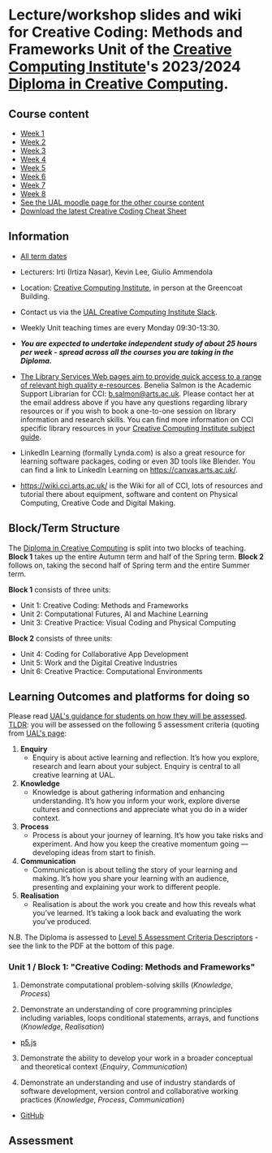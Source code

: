 # Lecture/workshop slides and wiki for Creative Coding: Methods and Frameworks Unit of the [Creative Computing Institute](https://www.arts.ac.uk/creative-computing-institute)'s 2023/2024 [Diploma in Creative Computing](https://www.arts.ac.uk/subjects/creative-computing/undergraduate/ual-creative-computing-institute-diploma).

## Course content

- [Week 1](<week 1>)
- [Week 2](<week 2>)
- [Week 3](<week 3>)
- [Week 4](<week 4>)
- [Week 5](<week 5>)
- [Week 6](<week 6>)
- [Week 7](<week 7>)
- [Week 8](<week 8>)
- [See the UAL moodle page for the other course content](https://moodle.arts.ac.uk/course/view.php?id=71219)
- [Download the latest Creative Coding Cheat Sheet](https://github.com/IrtizaNasar/CCI-Diploma22-CreativeCoding/raw/main/Creative_Coding_Cheat_Sheet.pdf)

## Information

- [All term dates](https://www.arts.ac.uk/students/term-dates)
- Lecturers: Irti (Irtiza Nasar), Kevin Lee, Giulio Ammendola
- Location: [Creative Computing Institute](https://www.arts.ac.uk/creative-computing-institute), in person at the Greencoat Building.
- Contact us via the [UAL Creative Computing Institute Slack](https://ual-cci.slack.com).
- Weekly Unit teaching times are every Monday 09:30-13:30.
- _**You are expected to undertake independent study of about 25 hours per week - spread across all the courses you are taking in the Diploma.**_

- [The Library Services Web pages aim to provide quick access to a range of relevant high quality e-resources](https://www.arts.ac.uk/students/library-services). Benelia Salmon is the Academic Support Librarian for CCI: [b.salmon@arts.ac.uk](mailto:b.salmon@arts.ac.uk). Please contact her at the email address above if you have any questions regarding library resources or if you wish to book a one-to-one session on library information and research skills. You can find more information on CCI specific library resources in your [Creative Computing Institute subject guide](https://arts.ac.libguides.com/CCI).
- LinkedIn Learning (formally Lynda.com) is also a great resource for learning software packages, coding or even 3D tools like Blender. You can find a link to LinkedIn Learning on <https://canvas.arts.ac.uk/>.
- <https://wiki.cci.arts.ac.uk/> is the Wiki for all of CCI, lots of resources and tutorial there about equipment, software and content on Physical Computing, Creative Code and Digital Making.

## Block/Term Structure

The [Diploma in Creative Computing](https://www.arts.ac.uk/subjects/creative-computing/undergraduate/ual-creative-computing-institute-diploma) is split into two blocks of teaching. **Block 1** takes up the entire Autumn term and half of the Spring term. **Block 2** follows on, taking the second half of Spring term and the entire Summer term.

**Block 1** consists of three units:

- Unit 1: Creative Coding: Methods and Frameworks
- Unit 2: Computational Futures, AI and Machine Learning
- Unit 3: Creative Practice: Visual Coding and Physical Computing

**Block 2** consists of three units:

- Unit 4: Coding for Collaborative App Development
- Unit 5: Work and the Digital Creative Industries
- Unit 6: Creative Practice: Computational Environments

## Learning Outcomes and platforms for doing so

Please read [UAL's guidance for students on how they will be assessed](https://www.arts.ac.uk/study-at-ual/academic-regulations/course-regulations/assessment). [TLDR](https://www.urbandictionary.com/define.php?term=TLDR): you will be assessed on the following 5 assessment criteria (quoting from [UAL's page](https://www.arts.ac.uk/study-at-ual/academic-regulations/course-regulations/assessment):

1. **Enquiry**
   - Enquiry is about active learning and reflection. It’s how you explore, research and learn about your subject. Enquiry is central to all creative learning at UAL.
2. **Knowledge**
   - Knowledge is about gathering information and enhancing understanding. It’s how you inform your work, explore diverse cultures and connections and appreciate what you do in a wider context.
3. **Process**
   - Process is about your journey of learning. It’s how you take risks and experiment. And how you keep the creative momentum going — developing ideas from start to finish.
4. **Communication**
   - Communication is about telling the story of your learning and making. It’s how you share your learning with an audience, presenting and explaining your work to different people.
5. **Realisation**
   - Realisation is about the work you create and how this reveals what you’ve learned. It’s taking a look back and evaluating the work you’ve produced.

N.B. The Diploma is assessed to [Level 5 Assessment Criteria Descriptors](https://www.arts.ac.uk/study-at-ual/academic-regulations/course-regulations/assessment) - see the link to the PDF at the bottom of this page.

<!-- At the end of this block (midway through the 2022 Spring term) you should have the following outcomes, with subheadings for methods and platforms we will use to do so. To be clear, I want you to obtain knowledge and then use that to make projects. My aim is to have every student graduate with new creative computing core knowledge and a portfolio of projects that relate that new creative computing knowledge to their chosen BA subject elsewhere at University of the Arts London (UAL). -->

### Unit 1 / Block 1: "Creative Coding: Methods and Frameworks"

1. Demonstrate computational problem-solving skills (_Knowledge_, _Process_)

<!-- - [JavaScript](https://en.m.wikipedia.org/wiki/JavaScript) -->
<!-- - [C++](https://en.m.wikipedia.org/wiki/C++) -->

2. Demonstrate an understanding of core programming principles including variables,
   loops conditional statements, arrays, and functions (_Knowledge_, _Realisation_)

- [p5.js](https://p5js.org/)
<!-- - [openFrameworks](https://openframeworks.cc/) -->

3. Demonstrate the ability to develop your work in a broader conceptual and theoretical
   context (_Enquiry_, _Communication_)

<!-- - [Slack](https://slack.com/)
- [p5.js editor](https://editor.p5js.org/)
-->

4. Demonstrate an understanding and use of industry standards of software
   development, version control and collaborative working practices (_Knowledge_, _Process_, _Communication_)

- [GitHub](https://github.com/)

## Assessment

<!-- At the end of Block 1 (halfway through the Spring Term) and at the end of Block 2 (at the end of the Summer Term), you will be assessed individually. The two units I teach (Unit 1 and Unit 4) are assessed in the same way, via multiple choice test and practical exam. Each part is worth 50% of the unit mark. In the multiple choice test you will be presented with a 20 questions relating explicitly to course content. You must choose between up to 4 potentially correct answers per question. You will be given 1 hour to complete the 20 multiple choice questions. In the Practical Exam you will be individually asked to write a basic program to demonstrate the application of creative coding to a set problem. You will be given 2 hours to complete the Practical Exam. -->

 <!-- ## Experiment/Play exercises -->
